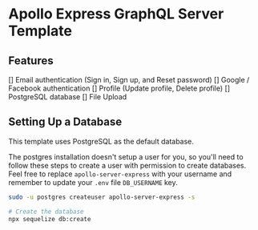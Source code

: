# Apollo Express GraphQL Server Template

## Features

[] Email authentication (Sign in, Sign up, and Reset password)
[] Google / Facebook authentication
[] Profile (Update profile, Delete profile)
[] PostgreSQL database
[] File Upload

## Setting Up a Database

This template uses PostgreSQL as the default database.

The postgres installation doesn't setup a user for you, so you'll need to follow these steps to create a user with permission to create databases. Feel free to replace `apollo-server-express` with your username and remember to update your `.env` file `DB_USERNAME` key.

```sh
sudo -u postgres createuser apollo-server-express -s

# Create the database
npx sequelize db:create
```
